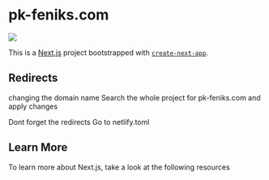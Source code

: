 # pk-feniks.com
<img src="./img/main-page.png"></img>

This is a [Next.js](https://nextjs.org/) project bootstrapped with [`create-next-app`](https://github.com/vercel/next.js/tree/canary/packages/create-next-app).

## Redirects

changing the domain name
Search the whole project for pk-feniks.com and apply changes

Dont forget the redirects
Go to netlify.toml

## Learn More

To learn more about Next.js, take a look at the following resources



